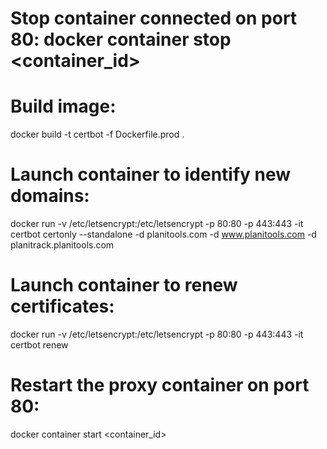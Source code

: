 # Stop container connected on port 80: docker container stop <container_id>
# Build image: 
docker build -t certbot -f Dockerfile.prod .

# Launch container to identify new domains: 
docker run -v /etc/letsencrypt:/etc/letsencrypt -p 80:80 -p 443:443 -it certbot certonly --standalone -d planitools.com -d www.planitools.com -d planitrack.planitools.com

# Launch container to renew certificates: 
docker run -v /etc/letsencrypt:/etc/letsencrypt -p 80:80 -p 443:443 -it certbot renew

# Restart the proxy container on port 80: 
docker container start <container_id>